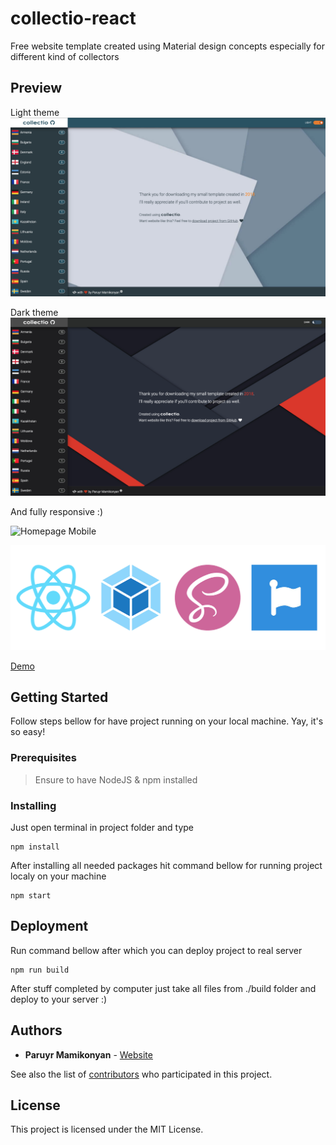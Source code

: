 # collectio-react

Free website template created using Material design concepts especially for different kind of collectors

## Preview

Light theme
![Homepage Light](https://raw.githubusercontent.com/mam1konyan/collectio-react/master/preview-images/preview-1.png)

Dark theme
![Homepage Dark](https://raw.githubusercontent.com/mam1konyan/collectio-react/master/preview-images/preview-2.png)

And fully responsive :) <br />

![Homepage Mobile](https://raw.githubusercontent.com/mam1konyan/collectio-react/master/preview-images/preview-3.gif)

![Tools](https://raw.githubusercontent.com/mam1konyan/collectio-react/master/preview-images/preview-4.png)

[Demo](http://test.mamikonyan.info/)

## Getting Started

Follow steps bellow for have project running on your local machine. Yay, it's so easy!

### Prerequisites

> Ensure to have NodeJS & npm installed 

### Installing

Just open terminal in project folder and type

```
npm install
```

After installing all needed packages hit command bellow for running project localy on your machine

```
npm start
```

## Deployment

Run command bellow after which you can deploy project to real server

```
npm run build
```

After stuff completed by computer just take all files from ./build folder and deploy to your server :)

## Authors

* **Paruyr Mamikonyan** - [Website](http://mamikonyan.info)

See also the list of [contributors](https://github.com/mam1konyan/collectio-react/graphs/contributors) who participated in this project.

## License

This project is licensed under the MIT License.